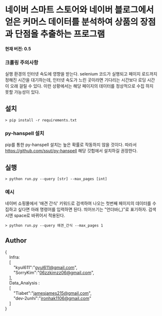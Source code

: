 # 네이버 스마트 스토어와 네이버 블로그에서 얻은 커머스 데이터를 분석하여 상품의 장점과 단점을 추출하는 프로그램

#### 현재 버전: 0.5

### 크롤링 주의사항
실행 환경의 인터넷 속도에 영향을 받는다. 
selenium 코드가 실행되고 페이지 로드까지 정해진 시간을 대기하는데, 인터넷 속도가 느린 곳이라면 기다리는 시간보다 로딩 시간이 오래 걸릴 수 있다. 
이런 상황에서는 해당 페이지의 데이터를 정상적으로 수집 하지 못할 가능성이 있다. 


## 설치
```
> pip install -r requirements.txt
```
### py-hanspell 설치  
pip를 통한 py-hanspell 설치는 높은 확률로 작동하지 않을 것이다. 따라서 https://github.com/ssut/py-hanspell 해당 깃헙에서 설치하길 권장한다.

## 실행
```
> python run.py --query [str] --max_pages [int]
```

### 예시
네이버 쇼핑몰에서 '애견 간식' 키워드로 검색하여 나오는 첫번째 페이지의 데이터를 수집하고 싶다면 아래 명령어를 입력하면 된다. 띄어쓰기는 "언더바(_)"로 표기하자. 검색시엔 space로 바뀌어서 적용된다.
```
> python run.py --query 애견_간식 --max_pages 1
```


## Author

{  
&emsp;Infra:  
&emsp;[  
&emsp;&emsp;"kyul611":"gyul611@gmail.com",  
&emsp;&emsp;"SorryKim":"06zzkimzz06@gmail.com",  
&emsp;],  
&emsp;Data_Analysis :  
&emsp;[  
&emsp;&emsp;"Tiabet":"jamesjames215@gmail.com",  
&emsp;&emsp;"dev-2unhi":"ironhak1106@gmail.com"  
&emsp;]  
}